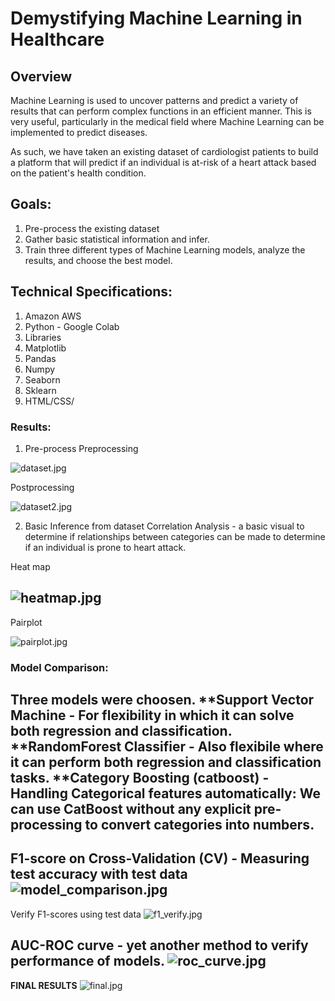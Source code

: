 # Demystifying Machine Learning in Healthcare

## Overview

Machine Learning is used to uncover patterns and predict a variety of results that can perform complex functions in an efficient manner. This is very useful, particularly in the medical field where Machine Learning can be implemented to predict diseases.

As such, we have taken an existing dataset of cardiologist patients to build a platform that will predict if an individual is at-risk of a heart attack based on the patient's health condition.

## Goals:
1. Pre-process the existing dataset
2. Gather basic statistical information and infer.
3. Train three different types of Machine Learning models, analyze the results, and choose the best model.

## Technical Specifications:
1. Amazon AWS
2. Python - Google Colab
3. Libraries
  1. Matplotlib
  2. Pandas
  3. Numpy
  4. Seaborn
  5. Sklearn
 4. HTML/CSS/


### Results:

1. Pre-process
  Preprocessing
  
  ![dataset.jpg](https://github.com/ghhyc/Project-4/blob/main/images/dataset.JPG)

  Postprocessing 
  
  ![dataset2.jpg](https://github.com/ghhyc/Project-4/blob/main/images/dataset2.JPG)

2. Basic Inference from dataset
   Correlation Analysis - a basic visual to determine if relationships between categories can be made to determine if an individual is prone to heart attack.

  Heat map
  
  ![heatmap.jpg](https://github.com/ghhyc/Project-4/blob/main/images/heatmpap.JPG)
  ---
  Pairplot
  
  ![pairplot.jpg](https://github.com/ghhyc/Project-4/blob/main/images/pairplot.JPG)

  ### Model Comparison:

  Three models were choosen.
**Support Vector Machine - For flexibility in which it can solve both regression and classification.
**RandomForest Classifier - Also flexibile where it can perform both regression and classification tasks.
**Category Boosting (catboost) - Handling Categorical features automatically: We can use CatBoost without any explicit pre-processing to convert categories into numbers.
---
F1-score on Cross-Validation (CV) - Measuring test accuracy with test data
![model_comparison.jpg](https://github.com/ghhyc/Project-4/blob/main/images/model_comparision.JPG)
---
Verify F1-scores using test data
![f1_verify.jpg](https://github.com/ghhyc/Project-4/blob/main/images/f1_verify.JPG)

AUC-ROC curve - yet another method to verify performance of models.
![roc_curve.jpg](https://github.com/ghhyc/Project-4/blob/main/images/roc_curve.JPG)
---

**FINAL RESULTS**
![final.jpg](https://github.com/ghhyc/Project-4/blob/main/images/final.JPG)



